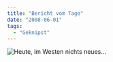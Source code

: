 ```yaml
---
title: "Bericht vom Tage"
date: "2008-06-01"
tags:
  - "Geknipst"
---
```


![Heute, im Westen nichts neues…](/images/codecandies/ZZ4A47ECC3.jpg)
